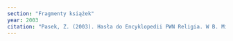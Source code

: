 ```yaml
---
section: "Fragmenty książek"
year: 2003
citation: "Pasek, Z. (2003). Hasła do Encyklopedii PWN Religia. W B. Milerski i T. Gadacz (red.), Kraków: Krakowskie Wydawnictwo Naukowe (s. 376-406, 451-452)."
---
```

